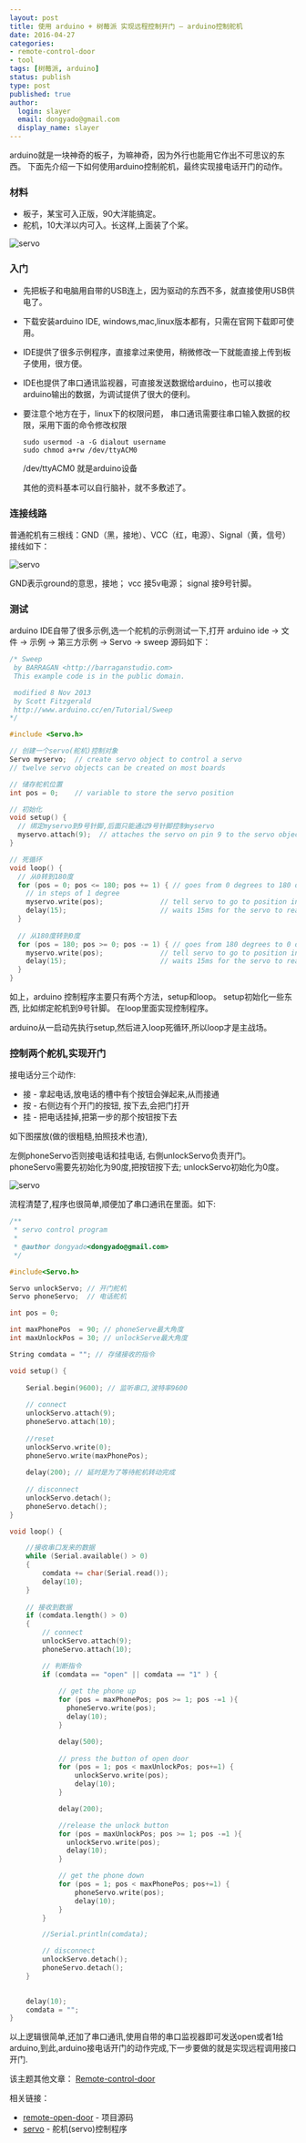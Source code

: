 ```yaml
---
layout: post
title: 使用 arduino + 树莓派 实现远程控制开门 — arduino控制舵机
date: 2016-04-27
categories:
- remote-control-door
- tool
tags: [树莓派, arduino]
status: publish
type: post
published: true
author:
  login: slayer
  email: dongyado@gmail.com
  display_name: slayer
---
```


arduino就是一块神奇的板子，为嘛神奇，因为外行也能用它作出不可思议的东西。
下面先介绍一下如何使用arduino控制舵机，最终实现接电话开门的动作。


### 材料

* 板子，某宝可入正版，90大洋能搞定。
* 舵机，10大洋以内可入。长这样,上面装了个桨。
    
 ![servo](/images/post/servo1.jpg)   

### 入门

- 先把板子和电脑用自带的USB连上，因为驱动的东西不多，就直接使用USB供电了。
- 下载安装arduino IDE, windows,mac,linux版本都有，只需在官网下载即可使用。
- IDE提供了很多示例程序，直接拿过来使用，稍微修改一下就能直接上传到板子使用，很方便。
- IDE也提供了串口通讯监视器，可直接发送数据给arduino，也可以接收arduino输出的数据，为调试提供了很大的便利。
- 要注意个地方在于，linux下的权限问题， 串口通讯需要往串口输入数据的权限，采用下面的命令修改权限

      sudo usermod -a -G dialout username 
      sudo chmod a+rw /dev/ttyACM0

  /dev/ttyACM0 就是arduino设备

  其他的资料基本可以自行脑补，就不多敷述了。

### 连接线路
普通舵机有三根线：GND（黑，接地）、VCC（红，电源）、Signal（黄，信号）
接线如下：

![servo](/images/post/arduino-servo.png)

GND表示ground的意思，接地； vcc 接5v电源； signal 接9号针脚。


### 测试
arduino IDE自带了很多示例,选一个舵机的示例测试一下,打开
arduino ide -> 文件 -> 示例 -> 第三方示例 -> Servo -> sweep
源码如下：

~~~c
/* Sweep
 by BARRAGAN <http://barraganstudio.com>
 This example code is in the public domain.

 modified 8 Nov 2013
 by Scott Fitzgerald
 http://www.arduino.cc/en/Tutorial/Sweep
*/

#include <Servo.h>

// 创建一个servo(舵机)控制对象
Servo myservo;  // create servo object to control a servo
// twelve servo objects can be created on most boards

// 储存舵机位置
int pos = 0;    // variable to store the servo position

// 初始化
void setup() {
  // 绑定myservo到9号针脚,后面只能通过9号针脚控制myservo
  myservo.attach(9);  // attaches the servo on pin 9 to the servo object
}

// 死循环
void loop() {
  // 从0转到180度
  for (pos = 0; pos <= 180; pos += 1) { // goes from 0 degrees to 180 degrees
    // in steps of 1 degree
    myservo.write(pos);              // tell servo to go to position in variable 'pos'
    delay(15);                       // waits 15ms for the servo to reach the position
  }
  
  // 从180度转到0度
  for (pos = 180; pos >= 0; pos -= 1) { // goes from 180 degrees to 0 degrees
    myservo.write(pos);              // tell servo to go to position in variable 'pos'
    delay(15);                       // waits 15ms for the servo to reach the position
  }
}
~~~

如上，arduino 控制程序主要只有两个方法，setup和loop。
setup初始化一些东西, 比如绑定舵机到9号针脚。
在loop里面实现控制程序。 

arduino从一启动先执行setup,然后进入loop死循环,所以loop才是主战场。

### 控制两个舵机,实现开门
接电话分三个动作: 

* 接 - 拿起电话,放电话的槽中有个按钮会弹起来,从而接通
* 按 - 右侧边有个开门的按钮, 按下去,会把门打开
* 挂 - 把电话挂掉,把第一步的那个按钮按下去

如下图摆放(做的很粗糙,拍照技术也渣),

左側phoneServo否则接电话和挂电话, 右側unlockServo负责开门。 
phoneServo需要先初始化为90度,把按钮按下去; unlockServo初始化为0度。

![servo](/images/post/servo3.jpg)

流程清楚了,程序也很简单,顺便加了串口通讯在里面。如下:

~~~c
/**
 * servo control program
 * 
 * @author dongyado<dongyado@gmail.com>
 */

#include<Servo.h>

Servo unlockServo; // 开门舵机
Servo phoneServo;  // 电话舵机

int pos = 0;

int maxPhonePos  = 90; // phoneServe最大角度
int maxUnlockPos = 30; // unlockServe最大角度

String comdata = ""; // 存储接收的指令

void setup() {
  
    Serial.begin(9600); // 监听串口,波特率9600
    
    // connect 
    unlockServo.attach(9);
    phoneServo.attach(10);
  
    //reset
    unlockServo.write(0);
    phoneServo.write(maxPhonePos);
    
    delay(200); // 延时是为了等待舵机转动完成
    
    // disconnect
    unlockServo.detach();
    phoneServo.detach();
}

void loop() {

    //接收串口发来的数据
    while (Serial.available() > 0)  
    {
        comdata += char(Serial.read());
        delay(10);
    }
    
    // 接收到数据
    if (comdata.length() > 0)
    {
        // connect 
        unlockServo.attach(9);
        phoneServo.attach(10);

        // 判断指令
        if (comdata == "open" || comdata == "1" ) {
            
            // get the phone up 
            for (pos = maxPhonePos; pos >= 1; pos -=1 ){
              phoneServo.write(pos);
              delay(10);  
            }

            delay(500);
            
            // press the button of open door
            for (pos = 1; pos < maxUnlockPos; pos+=1) {
                unlockServo.write(pos);
                delay(10);
            }

            delay(200);

            //release the unlock button
            for (pos = maxUnlockPos; pos >= 1; pos -=1 ){
              unlockServo.write(pos);
              delay(10);  
            }

            // get the phone down            
            for (pos = 1; pos < maxPhonePos; pos+=1) {
                phoneServo.write(pos);
                delay(10);
            }
        }

        //Serial.println(comdata);

        // disconnect
        unlockServo.detach();
        phoneServo.detach();
    } 

 
    delay(10);
    comdata = "";
}

~~~

以上逻辑很简单,还加了串口通讯,使用自带的串口监视器即可发送open或者1给arduino,到此,arduino接电话开门的动作完成,下一步要做的就是实现远程调用接口开门.


该主题其他文章： 
[Remote-control-door][]

相关链接：

- [remote-open-door][] - 项目源码
- [servo][] - 舵机(servo)控制程序

[remote-open-door]: https://github.com/dongyado/remote-open-door
[servo]: https://github.com/dongyado/remote-open-door/blob/master/arduino_control/servo/servo.ino
[Remote-control-door]: http://dongyado.com/categories/#remote-control-door-ref
